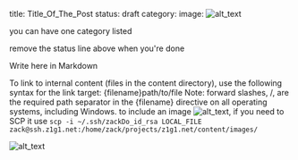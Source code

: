 title: Title_Of_The_Post
status: draft
category: 
image: ![alt_text]({static}/images/FILENAME)


you can have one category listed 

remove the status line above when you're done 

Write here in Markdown

To link to internal content (files in the content directory), use the following syntax for the link target: {filename}path/to/file Note: forward slashes, /, are the required path separator in the {filename} directive on all operating systems, including Windows.
to include an image ![alt_text]({static}/images/FILENAME), if you need to SCP it use ```scp -i ~/.ssh/zackDo_id_rsa LOCAL_FILE zack@ssh.z1g1.net:/home/zack/projects/z1g1.net/content/images/```

![alt_text]({static}/images/FILENAME)
